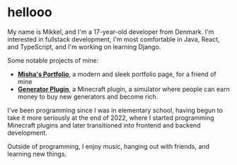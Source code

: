 <div id="header" align="left">
  <h1>
    hellooo
  </h1>
</div>

My name is Mikkel, and I'm a 17-year-old developer from Denmark. I'm interested in fullstack development, I'm most comfortable in Java, React, and TypeScript, and I'm working on learning Django.

Some notable projects of mine:
- **[Misha's Portfolio](https://github.com/imshizu/portfolio-misha)**, a modern and sleek portfolio page, for a friend of mine
- **[Generator Plugin](https://github.com/imshizu/generator)**, a Minecraft plugin, a simulator where people can earn money to buy new generators and become rich.

I've been programming since I was in elementary school, having begun to take it more seriously at the end of 2022, where I started programming Minecraft plugins and later transitioned into frontend and backend development. 

Outside of programming, I enjoy music, hanging out with friends, and learning new things.
